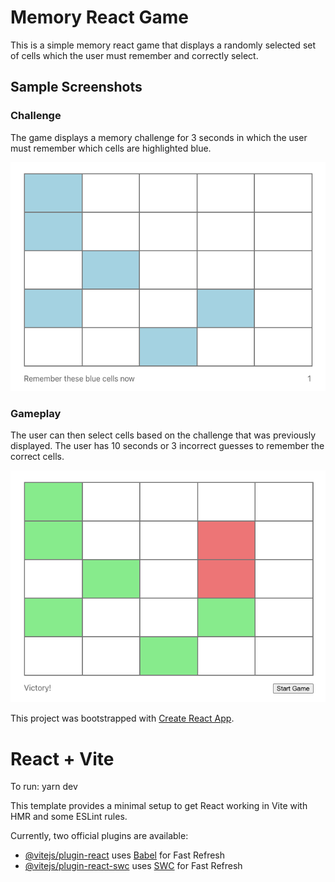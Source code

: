 # Memory React Game

This is a simple memory react game that displays a randomly selected set of cells which the user must remember and correctly select.

## Sample Screenshots

### Challenge

The game displays a memory challenge for 3 seconds in which the user must remember which cells are highlighted blue.

![Challenge Screen](/public/challenge.png)

### Gameplay

The user can then select cells based on the challenge that was previously displayed. The user has 10 seconds or 3 incorrect guesses to remember the correct cells.

![Game Play Screen](/public/game_play.png)

This project was bootstrapped with [Create React App](https://github.com/facebook/create-react-app).

# React + Vite

To run:
yarn dev

This template provides a minimal setup to get React working in Vite with HMR and some ESLint rules.

Currently, two official plugins are available:

- [@vitejs/plugin-react](https://github.com/vitejs/vite-plugin-react/blob/main/packages/plugin-react/README.md) uses [Babel](https://babeljs.io/) for Fast Refresh
- [@vitejs/plugin-react-swc](https://github.com/vitejs/vite-plugin-react-swc) uses [SWC](https://swc.rs/) for Fast Refresh
